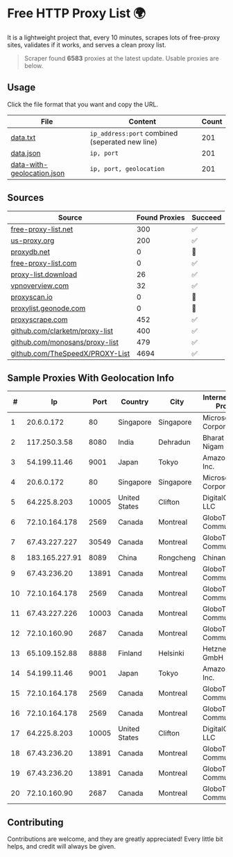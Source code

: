 
# Free HTTP Proxy List 🌍

It is a lightweight project that, every 10 minutes, scrapes lots of free-proxy sites, validates if it works, and serves a clean proxy list.


> Scraper found **6583** proxies at the latest update. Usable proxies are below.

## Usage

Click the file format that you want and copy the URL.


|File|Content|Count|
|----|-------|-----|
|[data.txt](https://raw.githubusercontent.com/themiralay/Proxy-List-World/master/data.txt)|`ip_address:port` combined (seperated new line)|201|
|[data.json](https://raw.githubusercontent.com/themiralay/Proxy-List-World/master/data.json)|`ip, port`|201|
|[data-with-geolocation.json](https://raw.githubusercontent.com/themiralay/Proxy-List-World/master/data-with-geolocation.json)|`ip, port, geolocation`|201|

## Sources

|Source|Found Proxies|Succeed|
|------|-------------|-------|
|[free-proxy-list.net](https://free-proxy-list.net)|300|✅|
|[us-proxy.org](https://www.us-proxy.org)|200|✅|
|[proxydb.net](http://proxydb.net)|0|🚫|
|[free-proxy-list.com](https://free-proxy-list.com/?page=&port=&type%5B%5D=http&type%5B%5D=https&up_time=0&search=Search)|0|✅|
|[proxy-list.download](https://www.proxy-list.download/HTTP)|26|✅|
|[vpnoverview.com](https://vpnoverview.com/privacy/anonymous-browsing/free-proxy-servers)|32|✅|
|[proxyscan.io](https://www.proxyscan.io)|0|🚫|
|[proxylist.geonode.com](https://proxylist.geonode.com/api/proxy-list?limit=300&page=1&sort_by=lastChecked&sort_type=desc&protocols=http,https)|0|🚫|
|[proxyscrape.com](https://api.proxyscrape.com/v2/?request=displayproxies&protocol=http&timeout=10000&country=all&ssl=all&anonymity=all)|452|✅|
|[github.com/clarketm/proxy-list](https://raw.githubusercontent.com/clarketm/proxy-list/master/proxy-list-raw.txt)|400|✅|
|[github.com/monosans/proxy-list](https://raw.githubusercontent.com/monosans/proxy-list/main/proxies/http.txt)|479|✅|
|[github.com/TheSpeedX/PROXY-List](https://raw.githubusercontent.com/TheSpeedX/PROXY-List/master/http.txt)|4694|✅|


## Sample Proxies With Geolocation Info

|#|Ip|Port|Country|City|Internet Service Provider|
|-|--|----|-------|----|-------------------------|
|1|20.6.0.172|80|Singapore|Singapore|Microsoft Corporation|
|2|117.250.3.58|8080|India|Dehradun|Bharat Sanchar Nigam Ltd|
|3|54.199.11.46|9001|Japan|Tokyo|Amazon.com, Inc.|
|4|20.6.0.172|80|Singapore|Singapore|Microsoft Corporation|
|5|64.225.8.203|10005|United States|Clifton|DigitalOcean, LLC|
|6|72.10.164.178|2569|Canada|Montreal|GloboTech Communications|
|7|67.43.227.227|30549|Canada|Montreal|GloboTech Communications|
|8|183.165.227.91|8089|China|Rongcheng|Chinanet|
|9|67.43.236.20|13891|Canada|Montreal|GloboTech Communications|
|10|72.10.164.178|2569|Canada|Montreal|GloboTech Communications|
|11|67.43.227.226|10003|Canada|Montreal|GloboTech Communications|
|12|72.10.160.90|2687|Canada|Montreal|GloboTech Communications|
|13|65.109.152.88|8888|Finland|Helsinki|Hetzner Online GmbH|
|14|54.199.11.46|9001|Japan|Tokyo|Amazon.com, Inc.|
|15|72.10.164.178|2569|Canada|Montreal|GloboTech Communications|
|16|72.10.164.178|2569|Canada|Montreal|GloboTech Communications|
|17|64.225.8.203|10005|United States|Clifton|DigitalOcean, LLC|
|18|67.43.236.20|13891|Canada|Montreal|GloboTech Communications|
|19|67.43.236.20|13891|Canada|Montreal|GloboTech Communications|
|20|72.10.160.90|2687|Canada|Montreal|GloboTech Communications|



## Contributing

Contributions are welcome, and they are greatly appreciated! Every
little bit helps, and credit will always be given.

